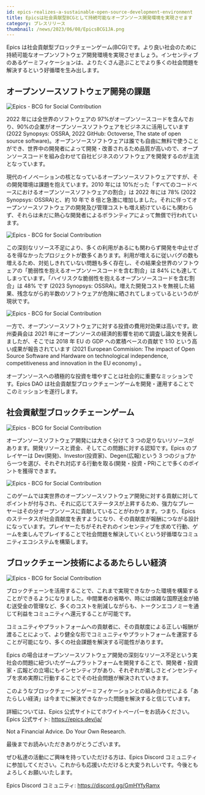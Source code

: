 ```yaml
---
id: epics-realizes-a-sustainable-open-source-development-environment
title: Epicsは社会貢献型BCGとして持続可能なオープンソース開発環境を実現させます
category: プレスリリース
thumbnail: /news/2023/06/08/EpicsBCG1JA.png
---
```


Epics
は社会貢献型ブロックチェーンゲーム(BCG)です。より良い社会のために持続可能なオープンソフトウェア開発環境を実現させましょう。インセンティブのあるゲーミフィケーションは、よりたくさん遊ぶことでより多くの社会問題を解決するという好循環を生み出します。

## オープンソースソフトウェア開発の課題

![Epics - BCG for Social Contribution](/news/2023/06/08/EpicsBCG2JA.png)

2022 年には全世界のソフトウェアの
97%がオープンソースコードを含んでおり、90%の企業がオープンソースソフトウェアをビジネスに活用しています
(2022 Synopsys: OSSRA, 2022 GitHub: Octoverse, The state of open source
software)。オープンソースソフトウェアは誰でも自由に無料で使うことができ、世界中の開発者によって開発・改善されるため品質が高いので、オープンソースコードを組み合わせて自社ビジネスのソフトウェアを開発するのが主流となっています。

現代のイノベーションの核となっているオープンソースソフトウェアですが、その開発環境は課題を抱えています。2010
年には
10%だった「すべてのコードベースにおけるオープンソースソフトウェアの割合」は 2022
年には 78% (2022 Synopsys: OSSRA)と、約 10 年で 8
倍と急激に増加しました。それに伴ってオープンソースソフトウェアの開発及び管理コストも増え続けているにも関わらず、それらは未だに熱心な開発者によるボランティアによって無償で行われています。

![Epics - BCG for Social Contribution](/news/2023/06/08/EpicsBCG3JA.png)

この深刻なリソース不足により、多くの利用があるにも関わらず開発を中止せざるを得なかったプロジェクトが数多くあります。利用が増えるに従いバグの数も増えるため、対処しきれていない問題も多く存在し、その結果全世界のソフトウェアの「脆弱性を抱えるオープンソースコードを含む割合」は
84%
にも達してしまっています。「ハイリスクな脆弱性を抱えるオープンソースコードを含む割合」は
48% です (2023 Synopsys:
OSSRA)。増えた開発コストを無視した結果、残念ながら約半数のソフトウェアが危険に晒されてしまっているというのが現状です。

![Epics - BCG for Social Contribution](/news/2023/06/08/EpicsBCG4JA.png)

一方で、オープンソースソフトウェアに対する投資の費用対効果は高いです。欧州委員会は
2021 年にオープンソースの経済的影響を初めて調査し論文を発表しましたが、そこでは
2018 年 EU の GDP への累積ベースの貢献で 1:10 という高い成果が報告されています
(2021 European Commision: The impact of Open Source Software and Hardware on
technological independence, competitiveness and innovation in the EU economy) 。

オープンソースへの積極的な投資を増やすことは社会的に重要なミッションです。Epics
DAO
は社会貢献型ブロックチェーンゲームを開発・運用することでこのミッションを遂行します。

## 社会貢献型ブロックチェーンゲーム

![Epics - BCG for Social Contribution](/news/2023/06/08/EpicsBCG5JA.png)

オープンソースソフトウェア開発には大きく分けて 3
つの足りないリソースがあります。開発リソースと資金、そしてこの問題に対する認知です。Epics
のプレイヤーは Dev(開発)、Investor(投資家)、Degen(広報)という 3
つのジョブから一つを選び、それぞれ対応する行動を取る(開発・投資・PR)ことで多くのポイントを獲得できます。

![Epics - BCG for Social Contribution](/news/2023/06/08/EpicsBCG6JA.png)

このゲームでは実世界のオープンソースソフトウェア開発に対する貢献に対してポイントが付与され、それに応じてステータスが上昇するため、強力なプレーヤーはその分オープンソースに貢献していることがわかります。つまり、Epics
のステータスが社会貢献度を表すようになり、その貢献度が報酬につながる設計になっています。プレイヤーたちがそれぞれのインセンティブを求めて行動、ゲームを楽しんでプレイすることで社会問題を解決していくという好循環なコミュニティエコシステムを構築します。

## ブロックチェーン技術によるあたらしい経済

![Epics - BCG for Social Contribution](/news/2023/06/08/EpicsBCG7JA.png)

ブロックチェーンを活用することで、これまで実現できなかった環境を構築することができるようになりました。中間業者の省略や、時には煩雑な国際送金が絡む送受金の管理など、多くのコストを削減しながらも、トークンエコノミーを通じて利益をコミュニティへ還元することが可能です。

コミュニティやプラットフォームへの貢献者に、その貢献度による正しい報酬が渡ることによって、より健全な形でコミュニティやプラットフォームを運営することが可能になり、多くの社会課題を解決する可能性があります。

Epics
の場合はオープンソースソフトウェア開発の深刻なリソース不足という実社会の問題に紐づいたゲームプラットフォームを開発することで、開発者・投資家・広報どの立場にもインセンティブがあり、それぞれが楽しさとインセンティブを求め実際に行動することでその社会問題が解決されていきます。

このようなブロックチェーンとゲーミフィケーションとの組み合わせによる「あたらしい経済」は今までに解決できなかった問題を解決すると信じています。

詳細については、Epics 公式サイトにてホワイトペーパーをお読みください。 Epics
公式サイト: https://epics.dev/ja/

Not a Financial Advice. Do Your Own Research.

最後までお読みいただきありがとうございます。

ぜひ私達の活動にご興味を持っていただける方は、Epics Discord
コミュニティに参加してください。これからも応援いただけると大変うれしいです。今後ともよろしくお願いいたします。

Epics Discord コミュニティ: https://discord.gg/GmHYfyRamx
